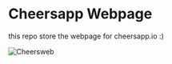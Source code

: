 # Cheersapp Webpage

this repo store the webpage for cheersapp.io :)

![Cheersweb](http://land-book.com/wp-content/uploads/2015/02/cheers.png)

